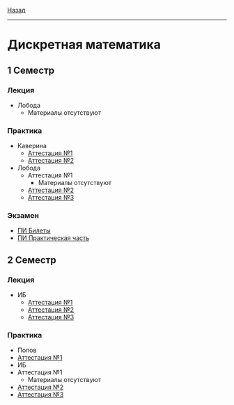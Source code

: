 [Назад](../../README.md)
***
# Дискретная математика
## 1 Семестр
### Лекция
+ Лобода
  + Материалы отсутствуют
### Практика
+ Каверина
  + [Аттестация №1](dm-mkn/dm-pr-att-1-fact.md)
  + [Аттестация №2](dm-mkn/dm-pr-att-2-fact.md)
+ Лобода
  + Аттестация №1
    + Материалы отсутствуют 
  + [Аттестация №2](dm-pi/dm-pr-att-2-fact.md)
  + [Аттестация №3](dm-pi/dm-pr-att-3-fact.md)
### Экзамен
+ [ПИ Билеты](dm-pi/dm-exam-fact.md)
+ [ПИ Практическая часть](dm-pi/dm-pr-exam-fact.md)
## 2 Семестр
### Лекция
+ ИБ
  + [Аттестация №1](dm-ib/dm-th-att-1-fact.md)
  + [Аттестация №2](dm-ib/dm-th-att-2-fact.md)
  + [Аттестация №3](dm-ib/dm-th-att-3-fact.md)
### Практика
+ Попов
 + [Аттестация №1](dm-preng-isit/dm-pr-att-1-fact.md)
+ ИБ
 + Аттестация №1
   + Материалы отсутствуют 
 + [Аттестация №2](dm-ib/dm-pr-att-2-fact.md)
 + [Аттестация №3](dm-ib/dm-pr-att-3-fact.md)
